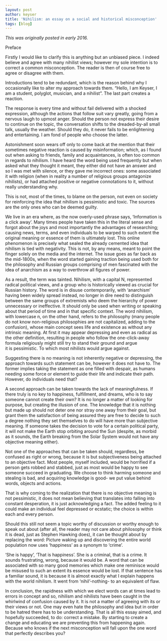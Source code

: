 ```yaml
---
layout: post
author: keyser
title: 'Nihilism: an essay on a social and historical misconception'
tags: [blog]
---
```


*This was originally posted in early 2016.*

Preface

Firstly I would like to clarify this is anything but an unbiased piece. I indeed believe and agree with many nihilist views; however my sole intention is to correct a common misconception. The reader is then of course free to agree or disagree with them.

Introductions tend to be redundant, which is the reason behind why I occasionally like to alter my approach towards them. “Hello, I am Keyser, I am a student, polyglot, musician, and a nihilist”. The last part creates a reaction.

The response is every time and without fail delivered with a shocked expression, although the actions that follow suit vary greatly, going from a nervous laugh to upmost anger. Should the person not express their desire to continue on the topic, the conversation shifts to the dreaded-by-all small talk, usually the weather. Should they do, it never fails to be enlightening and entertaining. I am fond of people who choose the latter.

Astonishment soon wears off only to come back at the mention that their sometimes negative reaction is caused by misinformation; which, as I found out when asking to friends, family and acquaintances, is often too common in regards to nihilism. I have heard the word being used frequently but when asked what they thought it meant, they either did not have an answer and so I was met with silence, or they gave me incorrect ones: some associated it with religion (when in reality a number of religious groups antagonize nihilists), or had attached positive or negative connotations to it, without really understanding why.

This is not, most of the times, to blame on the person, not even on society for reinforcing the idea that nihilism is pessimistic and toxic. The sources are the only ones who can be deemed guilty.

We live in an era where, as the now overly-used phrase says, ‘Information is a click away’. Many times people have taken this in the literal sense and forgot about the joys and most importantly the advantages of researching; causing news, terms, and even individuals to be warped to such extent the original meaning or essence of them is ultimately lost. This online phenomenon is precisely what sealed the already cemented idea that nihilism is tied with negativity. This is not, by any means, meant to point the finger solely on the media and the internet. The issue goes as far back as the mid-1800s, when the word started gaining traction being used both for the philosophy and Russian groups comprising of men fascinated with the idea of anarchism as a way to overthrow all figures of power.

As a result, the term was tainted. Nihilism, with a capital N, represented radical political views, and a group who is historically viewed as crucial for Russian history. The word is in disuse contemporarily, with ‘anarchism’ having been widely spread instead, no longer in dire need to distinguish between the same groups of extremists who deem the hierarchy of power unnecessary or ineffective. It should only be used when writing or speaking about that period of time and in that specific context. The word nihilism, with lowercase n, on the other hand, refers to the philosophy (many people do not know non-religious philosophies are not capitalized, adding to the confusion), whose main concept sees life and existence as without any intrinsic meaning. At first it may appear depressing and even as radical as the other definition, resulting in people who follow the one-click-away formula religiously might still try to stand their ground and argue it is pessimistic. To which most nihilists would argue against.

Suggesting there is no meaning is not inherently negative or depressing, the approach towards such statement can be, however it does not have to. The former implies taking the statement as one filled with despair, as humans needing some force or element to guide their life and indicate their path. However, do individuals need that?

A second approach can be taken towards the lack of meaningfulness. If there truly is no key to happiness, fulfillment, and dreams, who is to say someone cannot create their own? It is no longer a matter of looking for purpose, but creating the illusion of one. The knowledge that it is nothing but made up should not deter one nor stray one away from their goal, but grant them the satisfaction of being assured they are free to decide to such a degree nothing they set themselves to do will have more than subjective meaning. If someone takes the decision to vote for a certain political party, it will not make the Earth stop orbiting around the Sun (despite, as morbid as it sounds, the Earth breaking from the Solar System would not have any objective meaning either).

Not one of the approaches that can be taken should, regardless, be confused as right or wrong, because it is but subjectiveness being attached to an objective fact. Most people, myself included, would be horrified if a person gets robbed and stabbed, just as most would be happy to see someone succeed in graduating. We choose to think harming someone and stealing is bad, and acquiring knowledge is good- we put value behind words, objects and actions.

That is why coming to the realization that there is no objective meaning is not pessimistic, it does not mean believing that translates into falling into constant desperation, it is just acknowledging a fact. The added feeling to it could make an individual feel depressed or ecstatic; the choice is within each and every person.

Should this still not seem a topic worthy of discussion or worthy enough to speak out about (after all, the reader may not care about philosophy or think it is dead, just as Stephen Hawking does), it can be thought about by replacing the word: Picture waking up and discovering the entire world population now uses ‘happiness’ as a synonym to ‘crime’.

‘She is happy’, ‘That is happiness’. She is a criminal, that is a crime. It sounds frustrating, wrong, because it would be. A word that can be associated with so many good memories which make one reminisce would be misused to such an extent its essence would be lost. If that sentence has a familiar sound, it is because it is almost exactly what I explain happens with the world nihilism. It went from ‘nihil’-nothing- to an equivalent of flaw.

In conclusion, the rapidness with which we elect words can at times lead to errors in concept and so, nihilism and nihilists have been caught in the whirlwind of confusion caused by it. It is not a matter of agreeing with its or their views or not. One may even hate the philosophy and idea but in order to be hatred there has to be understanding. That is all this essay aimed, and hopefully succeeded, to do: correct a mistake. By starting to create a change and educating we are preventing this from happening again. Because who knows if the next misconception will fall upon the one word that perfectly describes you?